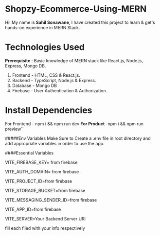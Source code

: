 # Shopzy-Ecommerce-Using-MERN

Hi! My name is **Sahil Sonawane**, I have created this project to learn & get's hands-on experience in MERN Stack.


# Technologies Used

**Prerequisite** : Basic knowledge of MERN stack like React.js, Node.js, Express, Mongo DB.

 1. Frontend - HTML, CSS & React.js.
 2. Backend - TypeScript, Node.js & Express.
 3. Database - Mongo DB
 4. Firebase - User Authentication & Authorization.

# Install Dependencies
For Frontend - npm i && npm run dev **For Product** -npm i && npm run preview``

#####Env Variables
Make Sure to Create a .env file in root directory and add appropriate variables in order to use the app.

####Essential Variables

VITE_FIREBASE_KEY= from firebase

VITE_AUTH_DOMAIN= from firebase

VITE_PROJECT_ID=from firebase

VITE_STORAGE_BUCKET=from firebase

VITE_MESSAGING_SENDER_ID=from firebase

VITE_APP_ID=from firebase

VITE_SERVER=Your Backend Server URl

fill each filed with your info respectively


